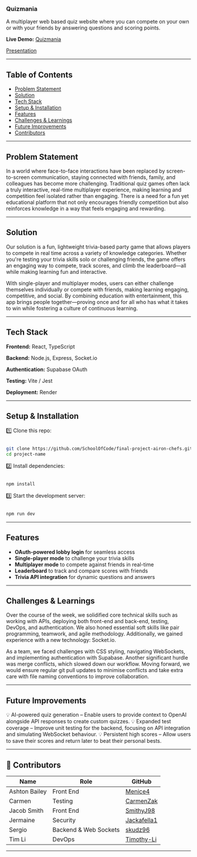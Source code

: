 ### Quizmania

A multiplayer web based quiz website where you can compete on your own or with your friends by answering questions and scoring points.

**Live Demo:** [Quizmania](https://so-c-final-project.vercel.app)

[Presentation](https://www.canva.com/design/DAGg8ePcqfM/COb8yGx-KY-7cO6LUPVLTw/view?utm_content=DAGg8ePcqfM&utm_campaign=designshare&utm_medium=link2&utm_source=uniquelinks&utlId=h1f01586af9)

---

## Table of Contents

- [Problem Statement](#problem-statement)
- [Solution](#solution)
- [Tech Stack](#tech-stack)
- [Setup & Installation](#setup--installation)
- [Features](#features)
- [Challenges & Learnings](#challenges--learnings)
- [Future Improvements](#future-improvements)
- [Contributors](#contributors)

---

## Problem Statement

In a world where face-to-face interactions have been replaced by screen-to-screen communication, staying connected with friends, family, and colleagues has become more challenging. Traditional quiz games often lack a truly interactive, real-time multiplayer experience, making learning and competition feel isolated rather than engaging. There is a need for a fun yet educational platform that not only encourages friendly competition but also reinforces knowledge in a way that feels engaging and rewarding.

---

## Solution

Our solution is a fun, lightweight trivia-based party game that allows players to compete in real time across a variety of knowledge categories. Whether you're testing your trivia skills solo or challenging friends, the game offers an engaging way to compete, track scores, and climb the leaderboard—all while making learning fun and interactive.

With single-player and multiplayer modes, users can either challenge themselves individually or compete with friends, making learning engaging, competitive, and social. By combining education with entertainment, this app brings people together—proving once and for all who has what it takes to win while fostering a culture of continuous learning.

---

## Tech Stack

 **Frontend:** React, TypeScript 

 **Backend:** Node.js, Express, Socket.io

**Authentication:** Supabase OAuth 

**Testing:** Vite / Jest

**Deployment:** Render

---

## Setup & Installation

1️⃣ Clone this repo:

```bash

git clone https://github.com/SchoolOfCode/final-project-airon-chefs.git
cd project-name

```

2️⃣ Install dependencies:

```bash

npm install

```

3️⃣ Start the development server:

```bash

npm run dev

```


---

## Features

- **OAuth-powered lobby login** for seamless access
- **Single-player mode** to challenge your trivia skills
- **Multiplayer mode** to compete against friends in real-time
- **Leaderboard** to track and compare scores with friends
- **Trivia API integration** for dynamic questions and answers

---

## Challenges & Learnings

Over the course of the week, we solidified core technical skills such as working with APIs, deploying both front-end and back-end, testing, DevOps, and authentication. We also honed essential soft skills like pair programming, teamwork, and agile methodology. Additionally, we gained experience with a new technology: Socket.io.

As a team, we faced challenges with CSS styling, navigating WebSockets, and implementing authentication with Supabase. Another significant hurdle was merge conflicts, which slowed down our workflow. Moving forward, we would ensure regular git pull updates to minimise conflicts and take extra care with file naming conventions to improve collaboration.



---

## Future Improvements


💡 AI-powered quiz generation – Enable users to provide context to OpenAI alongside API responses to create custom quizzes.
💡 Expanded test coverage – Improve unit testing for the backend, focusing on API integration and simulating WebSocket behaviour.
💡 Persistent high scores – Allow users to save their scores and return later to beat their personal bests.

---

## 👥 Contributors

| Name | Role | GitHub |
| --- | --- | --- |
| Ashton Bailey| Front End | [Menice4](https://github.com/menice4)  |
| Carmen | Testing | [CarmenZak](https://github.com/CarmenZak?tab=repositories) |
| Jacob Smith| Front End | [SmithyJ98](https://github.com/SmithyJ98) |
| Jermaine | Security | [Jackafella1](https://github.com/Jackafella1) |
| Sergio | Backend & Web Sockets | [skudz96](https://github.com/skudz96) |
| Tim Li| DevOps | [Timothy-Li](https://github.com/Timothy-Li) |

---



